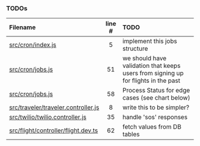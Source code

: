 ### TODOs
| Filename | line # | TODO
|:------|:------:|:------
| [src/cron/index.js](src/cron/index.js#L5) | 5 | implement this jobs structure
| [src/cron/jobs.js](src/cron/jobs.js#L51) | 51 | we should have validation that keeps users from signing up for flights in the past
| [src/cron/jobs.js](src/cron/jobs.js#L58) | 58 | Process Status for edge cases (see chart below)
| [src/traveler/traveler.controller.js](src/traveler/traveler.controller.js#L8) | 8 | write this to be simpler?
| [src/twilio/twilio.controller.js](src/twilio/twilio.controller.js#L35) | 35 | handle 'sos' responses
| [src/flight/controller/flight.dev.ts](src/flight/controller/flight.dev.ts#L62) | 62 | fetch values from DB tables

